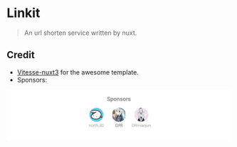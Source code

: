 # Linkit

> An url shorten service written by nuxt.


## Credit

- [Vitesse-nuxt3](https://github.com/antfu/vitesse-nuxt3) for the awesome template.
- Sponsors:
<p align="center">
  <a href="https://4o1.to/afdian">
    <img src="https://raw.githubusercontent.com/401U/sponsors/master/sponsors.svg" alt="sponsors.svg">
  </a>
</p>
